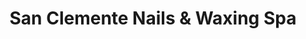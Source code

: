 ---
title: "San Clemente Nails & Waxing Spa"
url: /san-clemente/san-clemente-nails-and-waxing-spa/
shop: beauty
---